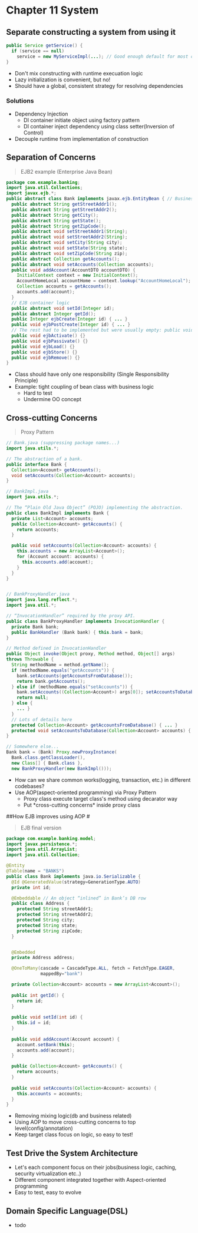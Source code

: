 # Chapter 11 System

## Separate constructing a system from using it ##

```java
public Service getService() { 
  if (service == null)
    service = new MyServiceImpl(...); // Good enough default for most cases? return service;
}

```

- Don't mix constructing with runtime execuation logic
- Lazy initialization is convenient, but no!
- Should have a global, consistent strategy for resolving dependencies

### Solutions ###

- Dependency Injection
  * DI container initiate object using factory pattern
  * DI container inject dependency using class setter(Inversion of Control)
- Decouple runtime from implementation of construction


## Separation of Concerns ##

> EJB2 example (Enterprise Java Bean)

```java
package com.example.banking; 
import java.util.Collections; 
import javax.ejb.*;
public abstract class Bank implements javax.ejb.EntityBean { // Business logic...
  public abstract String getStreetAddr1();
  public abstract String getStreetAddr2();
  public abstract String getCity();
  public abstract String getState();
  public abstract String getZipCode();
  public abstract void setStreetAddr1(String);
  public abstract void setStreetAddr2(String);
  public abstract void setCity(String city);
  public abstract void setState(String state);
  public abstract void setZipCode(String zip);
  public abstract Collection getAccounts();
  public abstract void setAccounts(Collection accounts); 
  public void addAccount(AccountDTO accountDTO) {
    InitialContext context = new InitialContext();
    AccountHomeLocal accountHome = context.lookup("AccountHomeLocal"); AccountLocal account = accountHome.create(accountDTO);
    Collection accounts = getAccounts();
    accounts.add(account);
  }
  // EJB container logic
  public abstract void setId(Integer id);
  public abstract Integer getId();
  public Integer ejbCreate(Integer id) { ... }
  public void ejbPostCreate(Integer id) { ... }
  // The rest had to be implemented but were usually empty: public void setEntityContext(EntityContext ctx) {} public void unsetEntityContext() {}
  public void ejbActivate() {}
  public void ejbPassivate() {}
  public void ejbLoad() {}
  public void ejbStore() {}
  public void ejbRemove() {}
}
```
- Class should have only one responsibility (Single Responsibility Principle)
- Example: tight coupling of bean class with business logic
  * Hard to test
  * Undermine OO concept


## Cross-cutting Concerns ##

> Proxy Pattern

```java
// Bank.java (suppressing package names...) 
import java.utils.*;

// The abstraction of a bank. 
public interface Bank {
  Collection<Account> getAccounts();
  void setAccounts(Collection<Account> accounts); 
}

// BankImpl.java 
import java.utils.*;

// The “Plain Old Java Object” (POJO) implementing the abstraction. 
public class BankImpl implements Bank {
  private List<Account> accounts;
  public Collection<Account> getAccounts() { 
    return accounts;
  }

  public void setAccounts(Collection<Account> accounts) {
    this.accounts = new ArrayList<Account>(); 
    for (Account account: accounts) {
      this.accounts.add(account); 
    }
  } 
}


// BankProxyHandler.java 
import java.lang.reflect.*; 
import java.util.*;

// “InvocationHandler” required by the proxy API.
public class BankProxyHandler implements InvocationHandler {
  private Bank bank;
  public BankHandler (Bank bank) { this.bank = bank;
}

// Method defined in InvocationHandler
public Object invoke(Object proxy, Method method, Object[] args)
throws Throwable {
  String methodName = method.getName(); 
  if (methodName.equals("getAccounts")) {
    bank.setAccounts(getAccountsFromDatabase());
    return bank.getAccounts();
  } else if (methodName.equals("setAccounts")) {
    bank.setAccounts((Collection<Account>) args[0]); setAccountsToDatabase(bank.getAccounts());
    return null;
  } else {
    ... }
  }
  // Lots of details here
  protected Collection<Account> getAccountsFromDatabase() { ... }
  protected void setAccountsToDatabase(Collection<Account> accounts) { ... }
}

// Somewhere else...
Bank bank = (Bank) Proxy.newProxyInstance( 
  Bank.class.getClassLoader(),
  new Class[] { Bank.class },
  new BankProxyHandler(new BankImpl()));

```

- How can we share common works(logging, transaction, etc.) in different codebases?
- Use AOP(aspect-oriented programming) via Proxy Pattern
  * Proxy class execute target class's method using decarator way
  * Put \*cross-cutting concerns\* inside proxy class

##How EJB improves using AOP #

> EJB final version

```java
package com.example.banking.model; 
import javax.persistence.*; 
import java.util.ArrayList; 
import java.util.Collection;

@Entity
@Table(name = "BANKS")
public class Bank implements java.io.Serializable {
  @Id @GeneratedValue(strategy=GenerationType.AUTO) 
  private int id;

  @Embeddable // An object “inlined” in Bank’s DB row 
  public class Address {
    protected String streetAddr1; 
    protected String streetAddr2; 
    protected String city; 
    protected String state; 
    protected String zipCode;
  }


  @Embedded
  private Address address;

  @OneToMany(cascade = CascadeType.ALL, fetch = FetchType.EAGER, 
             mappedBy="bank")

  private Collection<Account> accounts = new ArrayList<Account>();
  
  public int getId() { 
    return id;
  }
  
  public void setId(int id) { 
    this.id = id;
  }
  
  public void addAccount(Account account) { 
    account.setBank(this); 
    accounts.add(account);
  }

  public Collection<Account> getAccounts() { 
    return accounts;
  }
  
  public void setAccounts(Collection<Account> accounts) { 
    this.accounts = accounts;
  } 
}

```

-  Removing mixing logic(db and business related) 
-  Using AOP to move cross-cutting concerns to top level(config/annotation)
-  Keep target class focus on logic, so easy to test!



## Test Drive the System Architecture ##

- Let's each component focus on their jobs(business logic, caching, security virtualization etc..)
- Different component integrated together with Aspect-oriented programming
- Easy to test, easy to evolve


## Domain Specific Language(DSL) ##

- todo 
